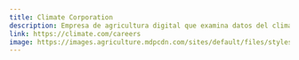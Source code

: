 ```yaml
---
title: Climate Corporation
description: Empresa de agricultura digital que examina datos del clima, la tierra, y el campo para ayudar a granjeros determinar potenciales limitantes de rendimiento en sus campos 
link: https://climate.com/careers
image: https://images.agriculture.mdpcdn.com/sites/default/files/styles/width_550/public/image/2016/11/22/climate-corporation.jpg
---
```

